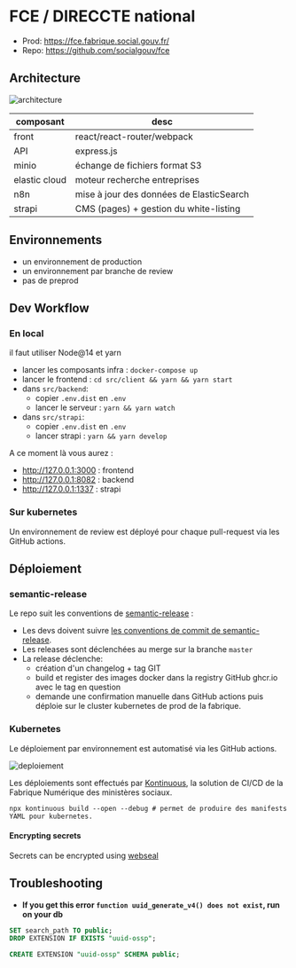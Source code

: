 # FCE / DIRECCTE national

- Prod: https://fce.fabrique.social.gouv.fr/
- Repo: https://github.com/socialgouv/fce

## Architecture

![architecture](./architecture.png)

| composant     | desc                                     |
| ------------- | ---------------------------------------- |
| front         | react/react-router/webpack               |
| API           | express.js                               |
| minio         | échange de fichiers format S3            |
| elastic cloud | moteur recherche entreprises             |
| n8n           | mise à jour des données de ElasticSearch |
| strapi        | CMS (pages) + gestion du white-listing   |

## Environnements

- un environnement de production
- un environnement par branche de review
- pas de preprod

## Dev Workflow

### En local

il faut utiliser Node@14 et yarn

- lancer les composants infra : `docker-compose up`
- lancer le frontend : `cd src/client && yarn && yarn start`
- dans `src/backend`:
  - copier `.env.dist` en `.env`
  - lancer le serveur : `yarn && yarn watch`
- dans `src/strapi`:
  - copier `.env.dist` en `.env`
  - lancer strapi : `yarn && yarn develop`

A ce moment là vous aurez :

- http://127.0.0.1:3000 : frontend
- http://127.0.0.1:8082 : backend
- http://127.0.0.1:1337 : strapi

### Sur kubernetes

Un environnement de review est déployé pour chaque pull-request via les GitHub actions.

## Déploiement

### semantic-release

Le repo suit les conventions de [semantic-release](https://github.com/semantic-release/semantic-release) :

- Les devs doivent suivre [les conventions de commit de semantic-release](https://github.com/angular/angular/blob/main/CONTRIBUTING.md#-commit-message-format).
- Les releases sont déclenchées au merge sur la branche `master`
- La release déclenche:
  - création d'un changelog + tag GIT
  - build et register des images docker dans la registry GitHub ghcr.io avec le tag en question
  - demande une confirmation manuelle dans GitHub actions puis déploie sur le cluster kubernetes de prod de la fabrique.

### Kubernetes

Le déploiement par environnement est automatisé via les GitHub actions.

![deploiement](./deployment.png)

Les déploiements sont effectués par [Kontinuous](https://socialgouv.github.io/kontinuous/#/), la solution de CI/CD de la Fabrique Numérique des ministères sociaux.

```shell
npx kontinuous build --open --debug # permet de produire des manifests YAML pour kubernetes.
```

#### Encrypting secrets

Secrets can be encrypted using [webseal](https://socialgouv.github.io/sre-tools)

## Troubleshooting

- **If you get this error `function uuid_generate_v4() does not exist`, run on your db**

```sql
SET search_path TO public;
DROP EXTENSION IF EXISTS "uuid-ossp";

CREATE EXTENSION "uuid-ossp" SCHEMA public;
```
